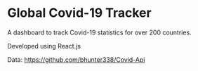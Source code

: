 # Global Covid-19 Tracker
A dashboard to track Covid-19 statistics for over 200 countries.

Developed using React.js

Data: https://github.com/bhunter338/Covid-Api



